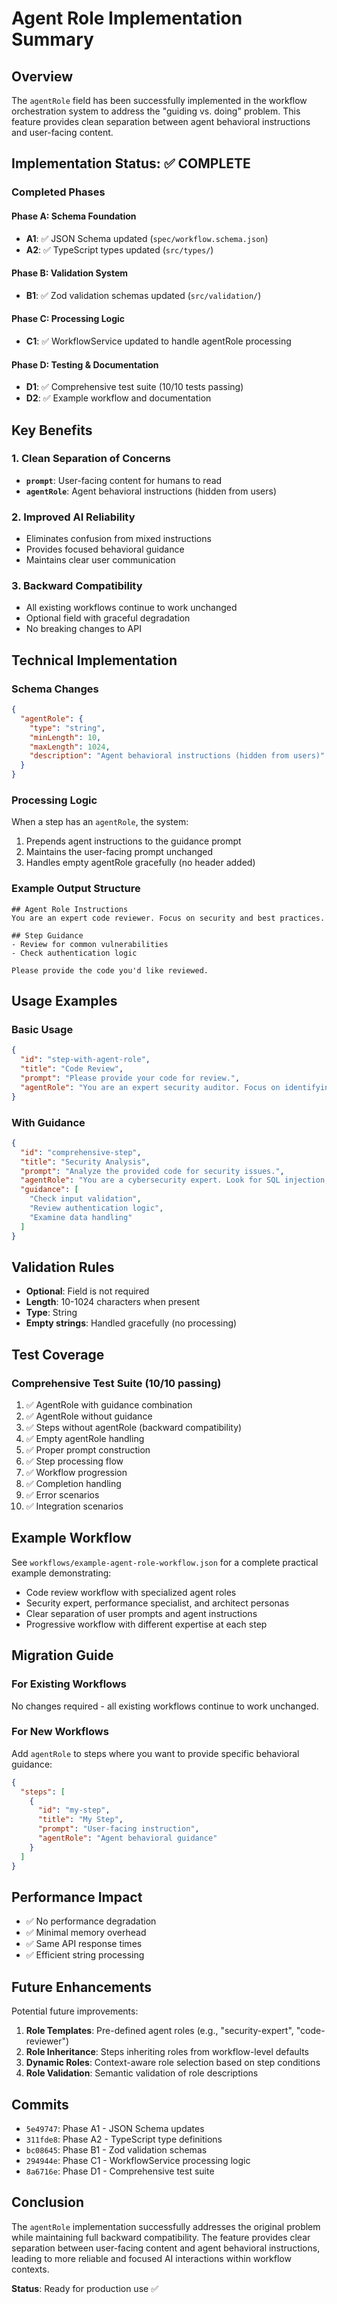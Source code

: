 # Agent Role Implementation Summary

## Overview

The `agentRole` field has been successfully implemented in the workflow orchestration system to address the "guiding vs. doing" problem. This feature provides clean separation between agent behavioral instructions and user-facing content.

## Implementation Status: ✅ COMPLETE

### Completed Phases

#### Phase A: Schema Foundation
- **A1**: ✅ JSON Schema updated (`spec/workflow.schema.json`)
- **A2**: ✅ TypeScript types updated (`src/types/`)

#### Phase B: Validation System
- **B1**: ✅ Zod validation schemas updated (`src/validation/`)

#### Phase C: Processing Logic
- **C1**: ✅ WorkflowService updated to handle agentRole processing

#### Phase D: Testing & Documentation
- **D1**: ✅ Comprehensive test suite (10/10 tests passing)
- **D2**: ✅ Example workflow and documentation

## Key Benefits

### 1. Clean Separation of Concerns
- **`prompt`**: User-facing content for humans to read
- **`agentRole`**: Agent behavioral instructions (hidden from users)

### 2. Improved AI Reliability
- Eliminates confusion from mixed instructions
- Provides focused behavioral guidance
- Maintains clear user communication

### 3. Backward Compatibility
- All existing workflows continue to work unchanged
- Optional field with graceful degradation
- No breaking changes to API

## Technical Implementation

### Schema Changes
```json
{
  "agentRole": {
    "type": "string",
    "minLength": 10,
    "maxLength": 1024,
    "description": "Agent behavioral instructions (hidden from users)"
  }
}
```

### Processing Logic
When a step has an `agentRole`, the system:
1. Prepends agent instructions to the guidance prompt
2. Maintains the user-facing prompt unchanged
3. Handles empty agentRole gracefully (no header added)

### Example Output Structure
```
## Agent Role Instructions
You are an expert code reviewer. Focus on security and best practices.

## Step Guidance
- Review for common vulnerabilities
- Check authentication logic

Please provide the code you'd like reviewed.
```

## Usage Examples

### Basic Usage
```json
{
  "id": "step-with-agent-role",
  "title": "Code Review",
  "prompt": "Please provide your code for review.",
  "agentRole": "You are an expert security auditor. Focus on identifying vulnerabilities and providing actionable remediation steps."
}
```

### With Guidance
```json
{
  "id": "comprehensive-step",
  "title": "Security Analysis",
  "prompt": "Analyze the provided code for security issues.",
  "agentRole": "You are a cybersecurity expert. Look for SQL injection, XSS, and authentication bypasses.",
  "guidance": [
    "Check input validation",
    "Review authentication logic",
    "Examine data handling"
  ]
}
```

## Validation Rules

- **Optional**: Field is not required
- **Length**: 10-1024 characters when present
- **Type**: String
- **Empty strings**: Handled gracefully (no processing)

## Test Coverage

### Comprehensive Test Suite (10/10 passing)
1. ✅ AgentRole with guidance combination
2. ✅ AgentRole without guidance
3. ✅ Steps without agentRole (backward compatibility)
4. ✅ Empty agentRole handling
5. ✅ Proper prompt construction
6. ✅ Step processing flow
7. ✅ Workflow progression
8. ✅ Completion handling
9. ✅ Error scenarios
10. ✅ Integration scenarios

## Example Workflow

See `workflows/example-agent-role-workflow.json` for a complete practical example demonstrating:
- Code review workflow with specialized agent roles
- Security expert, performance specialist, and architect personas
- Clear separation of user prompts and agent instructions
- Progressive workflow with different expertise at each step

## Migration Guide

### For Existing Workflows
No changes required - all existing workflows continue to work unchanged.

### For New Workflows
Add `agentRole` to steps where you want to provide specific behavioral guidance:

```json
{
  "steps": [
    {
      "id": "my-step",
      "title": "My Step",
      "prompt": "User-facing instruction",
      "agentRole": "Agent behavioral guidance"
    }
  ]
}
```

## Performance Impact

- ✅ No performance degradation
- ✅ Minimal memory overhead
- ✅ Same API response times
- ✅ Efficient string processing

## Future Enhancements

Potential future improvements:
1. **Role Templates**: Pre-defined agent roles (e.g., "security-expert", "code-reviewer")
2. **Role Inheritance**: Steps inheriting roles from workflow-level defaults
3. **Dynamic Roles**: Context-aware role selection based on step conditions
4. **Role Validation**: Semantic validation of role descriptions

## Commits

- `5e49747`: Phase A1 - JSON Schema updates
- `311fde8`: Phase A2 - TypeScript type definitions
- `bc08645`: Phase B1 - Zod validation schemas
- `294944e`: Phase C1 - WorkflowService processing logic
- `8a6716e`: Phase D1 - Comprehensive test suite

## Conclusion

The `agentRole` implementation successfully addresses the original problem while maintaining full backward compatibility. The feature provides clear separation between user-facing content and agent behavioral instructions, leading to more reliable and focused AI interactions within workflow contexts.

**Status**: Ready for production use ✅ 